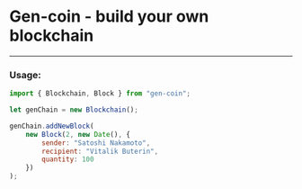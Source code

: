 # Gen-coin - build your own blockchain
****
### Usage:
```js
import { Blockchain, Block } from "gen-coin";

let genChain = new Blockchain();

genChain.addNewBlock(
    new Block(2, new Date(), {
        sender: "Satoshi Nakamoto",
        recipient: "Vitalik Buterin",
        quantity: 100
    })
);
```